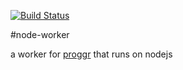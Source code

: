 [![Build Status](https://secure.travis-ci.org/codeimpossible/node-worker.png)](http://travis-ci.org/codeimpossible/node-worker)

#node-worker

a worker for [proggr](http://github.com/codeimpossible/proggr) that runs on nodejs
